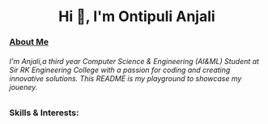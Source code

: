 <h1 align="center">Hi 👋, I'm Ontipuli Anjali</h1>
<h3 align="left"><u>About Me</u></h3>
<h6>I'm Anjali,a third year Computer Science & Engineering (AI&ML) Student at Sir RK Engineering College with 
a passion for coding and creating innovative solutions. This README is my playground to showcase my joueney. </h6>

<h3 align="left">Skills & Interests:</h3>
